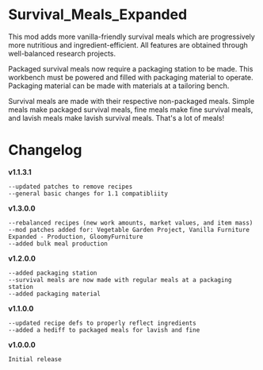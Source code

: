 # Survival_Meals_Expanded
This mod adds more vanilla-friendly survival meals which are progressively more nutritious and ingredient-efficient.
All features are obtained through well-balanced research projects.

Packaged survival meals now require a packaging station to be made. This workbench must be powered and filled with packaging material to operate. Packaging material can be made with materials at a tailoring bench.

Survival meals are made with their respective non-packaged meals. Simple meals make packaged survival meals, fine meals make fine survival meals, and lavish meals make lavish survival meals. That's a lot of meals!

# Changelog
**v1.1.3.1**
```
--updated patches to remove recipes
--general basic changes for 1.1 compatibliity
```
**v1.3.0.0**
```
--rebalanced recipes (new work amounts, market values, and item mass)
--mod patches added for: Vegetable Garden Project, Vanilla Furniture Expanded - Production, GloomyFurniture
--added bulk meal production
```
**v1.2.0.0**
```
--added packaging station
--survival meals are now made with regular meals at a packaging station
--added packaging material
```
**v1.1.0.0**
```
--updated recipe defs to properly reflect ingredients
--added a hediff to packaged meals for lavish and fine
```
**v1.0.0.0**
```
Initial release
```
